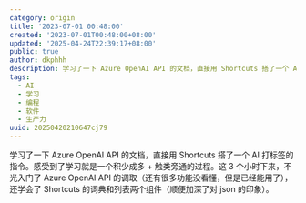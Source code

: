 ```yaml
---
category: origin
title: '2023-07-01 00:48:00'
created: '2023-07-01T00:48:00+08:00'
updated: '2025-04-24T22:39:17+08:00'
public: true
author: dkphhh
description: 学习了一下 Azure OpenAI API 的文档，直接用 Shortcuts 搭了一个 AI 打标签的指令……
tags:
  - AI
  - 学习
  - 编程
  - 软件
  - 生产力
uuid: 20250420210647cj79
---
```


学习了一下 Azure OpenAI API 的文档，直接用 Shortcuts 搭了一个 AI 打标签的指令。感受到了学习就是一个积少成多 + 触类旁通的过程。这 3 个小时下来，不光入门了 Azure OpenAI API 的调取（还有很多功能没看懂，但是已经能用了），还学会了 Shortcuts 的词典和列表两个组件（顺便加深了对 json 的印象）。
